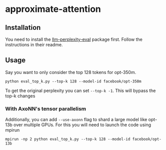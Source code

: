 # approximate-attention

## Installation
You need to install the [llm-perplexity-eval](https://github.com/axonn-ai/llm-perplexity-eval) package first.
Follow the instructions in their readme.

## Usage

Say you want to only consider the top 128 tokens for opt-350m.

```
python eval_top_k.py --top-k 128 --model-id facebook/opt-350m
```

To get the original perplexity you can set `--top-k -1`. This will bypass the top-k changes


### With AxoNN's tensor parallelism

Additionally, you can add `--use-axonn` flag to shard a large model like opt-13b over multiple GPUs.
For this you will need to launch the code using mpirun


```
mpirun -np 2 python eval_top_k.py --top-k 128 --model-id facebook/opt-13b

```



